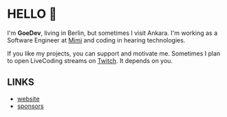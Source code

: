 # HELLO 👋

I'm **GoeDev**, living in Berlin, but sometimes I visit Ankara. I'm working as a Software Engineer at [Mimi](https://github.com/MimiHearingTechnologies) and coding in hearing technologies.

If you like my projects, you can support and motivate me. Sometimes I plan to open LiveCoding streams on [Twitch](https://www.twitch.tv/goedev). It depends on you.

## LINKS
- [website](https://gokmengorgen.net)
- [sponsors](https://github.com/sponsors/gkmngrgn)
